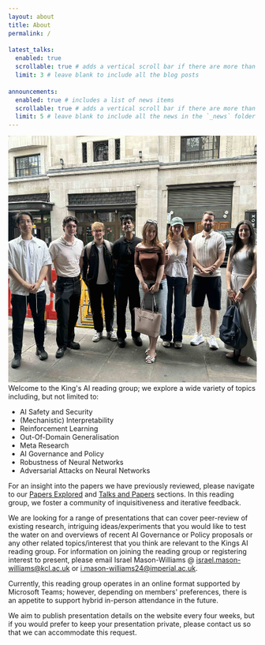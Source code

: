 ```yaml
---
layout: about
title: About
permalink: /

latest_talks:
  enabled: true
  scrollable: true # adds a vertical scroll bar if there are more than 3 new posts items
  limit: 3 # leave blank to include all the blog posts

announcements:
  enabled: true # includes a list of news items
  scrollable: true # adds a vertical scroll bar if there are more than 3 news items
  limit: 5 # leave blank to include all the news in the `_news` folder
---
```


<div class="text-center mt-5">
  <img class="profile-pic" src="/assets/img/KingsAIReadingGroup.jpg" alt="Kings AI reading group members after a meal at Dishoom, Covent Garden, June 27th 2025."  width="600" height="500"/>
</div>
Welcome to the King's AI reading group; we explore a wide variety of topics including, but not limited to:

- AI Safety and Security
- (Mechanistic) Interpretability
- Reinforcement Learning
- Out-Of-Domain Generalisation 
- Meta Research
- AI Governance and Policy
- Robustness of Neural Networks
- Adversarial Attacks on Neural Networks

For an insight into the papers we have previously reviewed, please navigate to our <a href="/papers-explored/index.html">Papers Explored</a> and <a href="/talks-and-papers/index.html">Talks and Papers</a> sections. In this reading group, we foster a community of inquisitiveness and iterative feedback. 

We are looking for a range of presentations that can cover peer-review of existing research, intriguing ideas/experiments that you would like to test the water on and overviews of recent AI Governance or Policy proposals or any other related topics/interest that you think are relevant to the Kings AI reading group. For information on joining the reading group or registering interest to present, please email Israel Mason-Williams @ <israel.mason-williams@kcl.ac.uk> or <i.mason-williams24@imperial.ac.uk>. 

Currently, this reading group operates in an online format supported by Microsoft Teams; however, depending on members' preferences, there is an appetite to support hybrid in-person attendance in the future.

We aim to publish presentation details on the website every four weeks, but if you would prefer to keep your presentation private, please contact us so that we can accommodate this request. 
